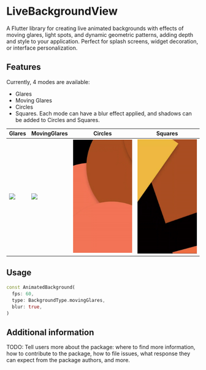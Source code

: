 # LiveBackgroundView

A Flutter library for creating live animated backgrounds with effects of moving glares, light spots, and dynamic geometric patterns, adding depth and style to your application. Perfect for splash screens, widget decoration, or interface personalization.

## Features

Currently, 4 modes are available:
+ Glares
+ Moving Glares
+ Circles
+ Squares.
  Each mode can have a blur effect applied, and shadows can be added to Circles and Squares.

| Glares                                       | MovingGlares                                       | Circles                                       | Squares                                       |
|----------------------------------------------|----------------------------------------------------|-----------------------------------------------|-----------------------------------------------|
| <img src="/readme/glares.gif" width="180" /> | <img src="/readme/movingGlares.gif" width="180" /> | <img src="/readme/circles.gif" width="180" /> | <img src="/readme/squares.gif" width="180" /> |



## Usage

```dart
const AnimatedBackground(
  fps: 60,
  type: BackgroundType.movingGlares,
  blur: true,
)
```

## Additional information

TODO: Tell users more about the package: where to find more information, how to
contribute to the package, how to file issues, what response they can expect
from the package authors, and more.
